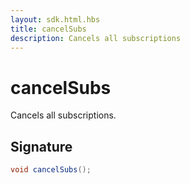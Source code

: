 ```yaml
---
layout: sdk.html.hbs
title: cancelSubs
description: Cancels all subscriptions
---
```


# cancelSubs

Cancels all subscriptions.

## Signature

```csharp
void cancelSubs();
```
